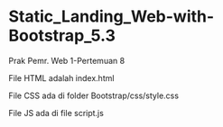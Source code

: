# Static_Landing_Web-with-Bootstrap_5.3
Prak Pemr. Web 1-Pertemuan 8

File HTML adalah index.html

File CSS ada di folder Bootstrap/css/style.css

File JS ada di file script.js
